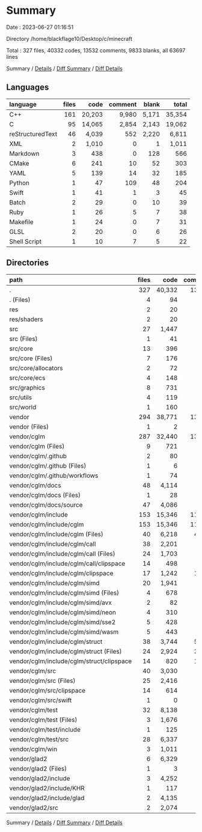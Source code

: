 # Summary

Date : 2023-06-27 01:16:51

Directory /home/blackflage10/Desktop/c/minecraft

Total : 327 files,  40332 codes, 13532 comments, 9833 blanks, all 63697 lines

Summary / [Details](details.md) / [Diff Summary](diff.md) / [Diff Details](diff-details.md)

## Languages
| language | files | code | comment | blank | total |
| :--- | ---: | ---: | ---: | ---: | ---: |
| C++ | 161 | 20,203 | 9,980 | 5,171 | 35,354 |
| C | 95 | 14,065 | 2,854 | 2,143 | 19,062 |
| reStructuredText | 46 | 4,039 | 552 | 2,220 | 6,811 |
| XML | 2 | 1,010 | 0 | 1 | 1,011 |
| Markdown | 3 | 438 | 0 | 128 | 566 |
| CMake | 6 | 241 | 10 | 52 | 303 |
| YAML | 5 | 139 | 14 | 32 | 185 |
| Python | 1 | 47 | 109 | 48 | 204 |
| Swift | 1 | 41 | 1 | 3 | 45 |
| Batch | 2 | 29 | 0 | 10 | 39 |
| Ruby | 1 | 26 | 5 | 7 | 38 |
| Makefile | 1 | 24 | 0 | 7 | 31 |
| GLSL | 2 | 20 | 0 | 6 | 26 |
| Shell Script | 1 | 10 | 7 | 5 | 22 |

## Directories
| path | files | code | comment | blank | total |
| :--- | ---: | ---: | ---: | ---: | ---: |
| . | 327 | 40,332 | 13,532 | 9,833 | 63,697 |
| . (Files) | 4 | 94 | 0 | 25 | 119 |
| res | 2 | 20 | 0 | 6 | 26 |
| res/shaders | 2 | 20 | 0 | 6 | 26 |
| src | 27 | 1,447 | 4 | 306 | 1,757 |
| src (Files) | 1 | 41 | 0 | 10 | 51 |
| src/core | 13 | 396 | 3 | 96 | 495 |
| src/core (Files) | 7 | 176 | 3 | 36 | 215 |
| src/core/allocators | 2 | 72 | 0 | 19 | 91 |
| src/core/ecs | 4 | 148 | 0 | 41 | 189 |
| src/graphics | 8 | 731 | 1 | 161 | 893 |
| src/utils | 4 | 119 | 0 | 27 | 146 |
| src/world | 1 | 160 | 0 | 12 | 172 |
| vendor | 294 | 38,771 | 13,528 | 9,496 | 61,795 |
| vendor (Files) | 1 | 2 | 0 | 0 | 2 |
| vendor/cglm | 287 | 32,440 | 13,299 | 9,216 | 54,955 |
| vendor/cglm (Files) | 9 | 721 | 26 | 183 | 930 |
| vendor/cglm/.github | 2 | 80 | 10 | 17 | 107 |
| vendor/cglm/.github (Files) | 1 | 6 | 1 | 2 | 9 |
| vendor/cglm/.github/workflows | 1 | 74 | 9 | 15 | 98 |
| vendor/cglm/docs | 48 | 4,114 | 661 | 2,277 | 7,052 |
| vendor/cglm/docs (Files) | 1 | 28 | 0 | 9 | 37 |
| vendor/cglm/docs/source | 47 | 4,086 | 661 | 2,268 | 7,015 |
| vendor/cglm/include | 153 | 15,346 | 11,994 | 3,648 | 30,988 |
| vendor/cglm/include/cglm | 153 | 15,346 | 11,994 | 3,648 | 30,988 |
| vendor/cglm/include/cglm (Files) | 40 | 6,218 | 4,681 | 1,295 | 12,194 |
| vendor/cglm/include/cglm/call | 38 | 2,201 | 236 | 726 | 3,163 |
| vendor/cglm/include/cglm/call (Files) | 24 | 1,703 | 152 | 576 | 2,431 |
| vendor/cglm/include/cglm/call/clipspace | 14 | 498 | 84 | 150 | 732 |
| vendor/cglm/include/cglm/clipspace | 17 | 1,242 | 1,494 | 333 | 3,069 |
| vendor/cglm/include/cglm/simd | 20 | 1,941 | 560 | 537 | 3,038 |
| vendor/cglm/include/cglm/simd (Files) | 4 | 678 | 42 | 121 | 841 |
| vendor/cglm/include/cglm/simd/avx | 2 | 82 | 32 | 30 | 144 |
| vendor/cglm/include/cglm/simd/neon | 4 | 310 | 123 | 110 | 543 |
| vendor/cglm/include/cglm/simd/sse2 | 5 | 428 | 165 | 141 | 734 |
| vendor/cglm/include/cglm/simd/wasm | 5 | 443 | 198 | 135 | 776 |
| vendor/cglm/include/cglm/struct | 38 | 3,744 | 5,023 | 757 | 9,524 |
| vendor/cglm/include/cglm/struct (Files) | 24 | 2,924 | 3,629 | 561 | 7,114 |
| vendor/cglm/include/cglm/struct/clipspace | 14 | 820 | 1,394 | 196 | 2,410 |
| vendor/cglm/src | 40 | 3,030 | 233 | 647 | 3,910 |
| vendor/cglm/src (Files) | 25 | 2,416 | 148 | 525 | 3,089 |
| vendor/cglm/src/clipspace | 14 | 614 | 84 | 122 | 820 |
| vendor/cglm/src/swift | 1 | 0 | 1 | 0 | 1 |
| vendor/cglm/test | 32 | 8,138 | 375 | 2,442 | 10,955 |
| vendor/cglm/test (Files) | 3 | 1,676 | 59 | 124 | 1,859 |
| vendor/cglm/test/include | 1 | 125 | 7 | 28 | 160 |
| vendor/cglm/test/src | 28 | 6,337 | 309 | 2,290 | 8,936 |
| vendor/cglm/win | 3 | 1,011 | 0 | 2 | 1,013 |
| vendor/glad2 | 6 | 6,329 | 229 | 280 | 6,838 |
| vendor/glad2 (Files) | 1 | 3 | 0 | 1 | 4 |
| vendor/glad2/include | 3 | 4,252 | 223 | 145 | 4,620 |
| vendor/glad2/include/KHR | 1 | 117 | 165 | 30 | 312 |
| vendor/glad2/include/glad | 2 | 4,135 | 58 | 115 | 4,308 |
| vendor/glad2/src | 2 | 2,074 | 6 | 134 | 2,214 |

Summary / [Details](details.md) / [Diff Summary](diff.md) / [Diff Details](diff-details.md)
